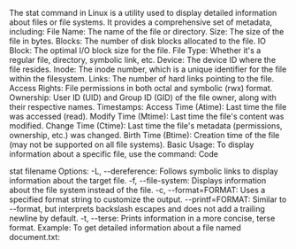 The stat command in Linux is a utility used to display detailed information about files or file systems. It provides a comprehensive set of metadata, including:
File Name: The name of the file or directory.
Size: The size of the file in bytes.
Blocks: The number of disk blocks allocated to the file.
IO Block: The optimal I/O block size for the file.
File Type: Whether it's a regular file, directory, symbolic link, etc.
Device: The device ID where the file resides.
Inode: The inode number, which is a unique identifier for the file within the filesystem.
Links: The number of hard links pointing to the file.
Access Rights: File permissions in both octal and symbolic (rwx) format.
Ownership: User ID (UID) and Group ID (GID) of the file owner, along with their respective names.
Timestamps:
Access Time (Atime): Last time the file was accessed (read).
Modify Time (Mtime): Last time the file's content was modified.
Change Time (Ctime): Last time the file's metadata (permissions, ownership, etc.) was changed.
Birth Time (Btime): Creation time of the file (may not be supported on all file systems).
Basic Usage:
To display information about a specific file, use the command:
Code

stat filename
Options:
-L, --dereference: Follows symbolic links to display information about the target file.
-f, --file-system: Displays information about the file system instead of the file.
-c, --format=FORMAT: Uses a specified format string to customize the output.
--printf=FORMAT: Similar to --format, but interprets backslash escapes and does not add a trailing newline by default.
-t, --terse: Prints information in a more concise, terse format.
Example:
To get detailed information about a file named document.txt:

